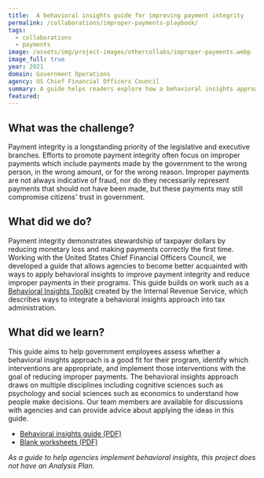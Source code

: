 ```yaml
---
title:  A behavioral insights guide for improving payment integrity
permalink: /collaborations/improper-payments-playbook/
tags:
  - collaborations
  - payments
image: /assets/img/project-images/othercollabs/improper-payments.webp
image_full: true
year: 2021
domain: Government Operations
agency: US Chief Financial Officers Council
summary: A guide helps readers explore how a behavioral insights approach can reduce improper payments
featured: 
---
```

## What was the challenge? 
Payment integrity is a longstanding priority of the legislative and executive branches. Efforts to promote payment integrity often focus on improper payments which include payments made by the government to the wrong person, in the wrong amount, or for the wrong reason. Improper payments are not always indicative of fraud, nor do they necessarily represent payments that should not have been made, but these payments may still compromise citizens' trust in government. 

## What did we do? 
Payment integrity demonstrates stewardship of taxpayer dollars by reducing monetary loss and making payments correctly the first time. Working with the United States Chief Financial Officers Council, we developed a guide that allows agencies to become better acquainted with ways to apply behavioral insights to improve payment integrity and reduce improper payments in their programs. This guide builds on work such as a <a href="https://www.irs.gov/pub/irs-soi/17rpirsbehavioralinsights.pdf" target="_blank">Behavioral Insights Toolkit</a> created by the Internal Revenue Service, which describes ways to integrate a behavioral insights approach into tax administration. 

## What did we learn?
This guide aims to help government employees assess whether a behavioral insights approach is a good fit for their program, identify which interventions are appropriate, and implement those interventions with the goal of reducing improper payments. The behavioral insights approach draws on multiple disciplines including cognitive sciences such as psychology and social sciences such as economics to understand how people make decisions. Our team members are available for discussions with agencies and can provide advice about applying the ideas in this guide. 

 - <a href="/assets/publications/BIGuide-for-Improving-Payment-Integrity-final.pdf" target="_blank">Behavioral insights guide (PDF)</a>
 - <a href="/assets/publications/BIGuide-for-Improving-Payment-Integrity-worksheets.pdf" target="_blank">Blank worksheets (PDF)</a>

*As a guide to help agencies implement behavioral insights, this project does not have an Analysis Plan.*
